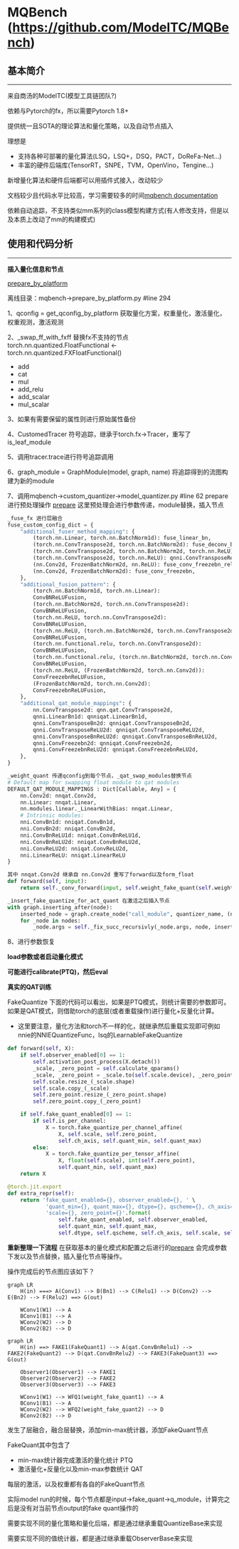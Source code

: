 # MQBench (https://github.com/ModelTC/MQBench)

## 基本简介
---
来自商汤的ModelTC(模型工具链团队?)

依赖与Pytorch的fx，所以需要Pytorch 1.8+

提供统一且SOTA的理论算法和量化策略，以及自动节点插入

理想是
- 支持各种可部署的量化算法(LSQ，LSQ+，DSQ，PACT，DoReFa-Net...)
- 丰富的硬件后端库(TensorRT，SNPE，TVM，OpenVino，Tengine...)

新增量化算法和硬件后端都可以用插件式接入，改动较少

文档较少且代码水平比较高，学习需要较多的时间[mqbench documentation](http://mqbench.tech/assets/docs/html/)

依赖自动追踪，不支持类似mm系列的class模型构建方式(有人修改支持，但是以及本质上改动了mm的构建模式)



## 使用和代码分析
---

**插入量化信息和节点**

[prepare_by_platform](https://github.com/ModelTC/MQBench/blob/78e6051c8d5f251b7f6ada562d05706a9732a3c5/mqbench/prepare_by_platform.py#L294)

离线目录：mqbench->prepare_by_platform.py #line 294

1、qconfig = get_qconfig_by_platform 获取量化方案，权重量化，激活量化，权重观测，激活观测

2、_swap_ff_with_fxff 替换fx不支持的节点 torch.nn.quantized.FloatFunctional <- torch.nn.quantized.FXFloatFunctional()
- add
- cat
- mul
- add_relu
- add_scalar
- mul_scalar

3、如果有需要保留的属性则进行原始属性备份

4、CustomedTracer 符号追踪，继承于torch.fx->Tracer，重写了is_leaf_module

5、调用tracer.trace进行符号追踪调用

6、graph_module = GraphModule(model, graph, name) 将追踪得到的流图构建为新的module

7、调用mqbench->custom_quantizer->model_quantizer.py #line 62 prepare 进行预处理操作 [prepare](https://github.com/ModelTC/MQBench/blob/32a70a2d8c42b730ceb11a5af4723473dee55dd9/mqbench/custom_quantizer/model_quantizer.py#L62) 这里预处理会进行参数传递，module替换，插入节点

```python
_fuse_fx 进行层融合
fuse_custom_config_dict = {
    "additional_fuser_method_mapping": {
        (torch.nn.Linear, torch.nn.BatchNorm1d): fuse_linear_bn,
        (torch.nn.ConvTranspose2d, torch.nn.BatchNorm2d): fuse_deconv_bn,
        (torch.nn.ConvTranspose2d, torch.nn.BatchNorm2d, torch.nn.ReLU): fuse_deconv_bn_relu,
        (torch.nn.ConvTranspose2d, torch.nn.ReLU): qnni.ConvTransposeReLU2d,
        (nn.Conv2d, FrozenBatchNorm2d, nn.ReLU): fuse_conv_freezebn_relu,
        (nn.Conv2d, FrozenBatchNorm2d): fuse_conv_freezebn,
    },
    "additional_fusion_pattern": {
        (torch.nn.BatchNorm1d, torch.nn.Linear):
        ConvBNReLUFusion,
        (torch.nn.BatchNorm2d, torch.nn.ConvTranspose2d):
        ConvBNReLUFusion,
        (torch.nn.ReLU, torch.nn.ConvTranspose2d):
        ConvBNReLUFusion,
        (torch.nn.ReLU, (torch.nn.BatchNorm2d, torch.nn.ConvTranspose2d)):
        ConvBNReLUFusion,
        (torch.nn.functional.relu, torch.nn.ConvTranspose2d):
        ConvBNReLUFusion,
        (torch.nn.functional.relu, (torch.nn.BatchNorm2d, torch.nn.ConvTranspose2d)):
        ConvBNReLUFusion,
        (torch.nn.ReLU, (FrozenBatchNorm2d, torch.nn.Conv2d)):
        ConvFreezebnReLUFusion,
        (FrozenBatchNorm2d, torch.nn.Conv2d):
        ConvFreezebnReLUFusion,
    },
    "additional_qat_module_mappings": {
        nn.ConvTranspose2d: qnn.qat.ConvTranspose2d,
        qnni.LinearBn1d: qnniqat.LinearBn1d,
        qnni.ConvTransposeBn2d: qnniqat.ConvTransposeBn2d,
        qnni.ConvTransposeReLU2d: qnniqat.ConvTransposeReLU2d,
        qnni.ConvTransposeBnReLU2d: qnniqat.ConvTransposeBnReLU2d,
        qnni.ConvFreezebn2d: qnniqat.ConvFreezebn2d,
        qnni.ConvFreezebnReLU2d: qnniqat.ConvFreezebnReLU2d,
    },
}
```

```python
_weight_quant 传递qconfig到每个节点，_qat_swap_modules替换节点
# Default map for swapping float module to qat modules
DEFAULT_QAT_MODULE_MAPPINGS : Dict[Callable, Any] = {
    nn.Conv2d: nnqat.Conv2d,
    nn.Linear: nnqat.Linear,
    nn.modules.linear._LinearWithBias: nnqat.Linear,
    # Intrinsic modules:
    nni.ConvBn1d: nniqat.ConvBn1d,
    nni.ConvBn2d: nniqat.ConvBn2d,
    nni.ConvBnReLU1d: nniqat.ConvBnReLU1d,
    nni.ConvBnReLU2d: nniqat.ConvBnReLU2d,
    nni.ConvReLU2d: nniqat.ConvReLU2d,
    nni.LinearReLU: nniqat.LinearReLU
}

其中 nnqat.Conv2d 继承自 nn.Conv2d 重写了forward以及form_float
def forward(self, input):
    return self._conv_forward(input, self.weight_fake_quant(self.weight), self.bias)
```

```python
_insert_fake_quantize_for_act_quant 在激活之后插入节点
with graph.inserting_after(node):
    inserted_node = graph.create_node("call_module", quantizer_name, (node,), {})
    for _node in nodes:
        _node.args = self._fix_succ_recursivly(_node.args, node, inserted_node)
```

8、进行参数恢复

**load参数或者启动量化模式**

**可能进行calibrate(PTQ)，然后eval**

**真实的QAT训练**

FakeQuantize 下面的代码可以看出，如果是PTQ模式，则统计需要的参数即可。如果是QAT模式，则借助torch的底层(或者重载操作)进行量化+反量化计算。

- 这里要注意，量化方法和torch不一样的化，就继承然后重载实现即可例如nnie的NNIEQuantizeFunc，lsq的LearnableFakeQuantize

```python
def forward(self, X):
    if self.observer_enabled[0] == 1:
        self.activation_post_process(X.detach())
        _scale, _zero_point = self.calculate_qparams()
        _scale, _zero_point = _scale.to(self.scale.device), _zero_point.to(self.zero_point.device)
        self.scale.resize_(_scale.shape)
        self.scale.copy_(_scale)
        self.zero_point.resize_(_zero_point.shape)
        self.zero_point.copy_(_zero_point)

    if self.fake_quant_enabled[0] == 1:
        if self.is_per_channel:
            X = torch.fake_quantize_per_channel_affine(
                X, self.scale, self.zero_point,
                self.ch_axis, self.quant_min, self.quant_max)
        else:
            X = torch.fake_quantize_per_tensor_affine(
                X, float(self.scale), int(self.zero_point),
                self.quant_min, self.quant_max)
    return X
```

```python
@torch.jit.export
def extra_repr(self):
    return 'fake_quant_enabled={}, observer_enabled={}, ' \
            'quant_min={}, quant_max={}, dtype={}, qscheme={}, ch_axis={}, ' \
            'scale={}, zero_point={}'.format(
                self.fake_quant_enabled, self.observer_enabled,
                self.quant_min, self.quant_max,
                self.dtype, self.qscheme, self.ch_axis, self.scale, self.zero_point)
```

**重新整理一下流程**
在获取基本的量化模式和配置之后进行的[prepare](https://github.com/ModelTC/MQBench/blob/32a70a2d8c42b730ceb11a5af4723473dee55dd9/mqbench/custom_quantizer/model_quantizer.py#L62) 会完成参数下发以及节点替换，插入量化节点等操作。

操作完成后的节点图应该如下？

```mermaid
graph LR
    H(in) ===> A(Conv1) --> B(Bn1) --> C(Relu1) --> D(Conv2) --> E(Bn2) --> F(Relu2) ==> G(out)

    WConv1(W1) --> A
    BConv1(B1) --> A
    WConv2(W2) --> D
    BConv2(B2) --> D
```

```mermaid
graph LR
    H(in) ==> FAKE1(FakeQuant1) --> A(qat.ConvBnRelu1) --> FAKE2(FakeQuant2) --> D(qat.ConvBnRelu2) --> FAKE3(FakeQuant3) ==> G(out)

    Observer1(Observer1) --> FAKE1
    Observer2(Observer2) --> FAKE2
    Observer3(Observer3) --> FAKE3

    WConv1(W1) --> WFQ1(weight_fake_quant1) --> A
    BConv1(B1) --> A
    WConv2(W2) --> WFQ2(weight_fake_quant2) --> D
    BConv2(B2) --> D
```
发生了层融合，融合层替换，添加min-max统计器，添加FakeQuant节点

FakeQuant其中包含了
- min-max统计器完成激活的量化统计 PTQ
- 激活量化+反量化以及min-max参数统计 QAT

每层的激活，以及权重都有各自的FakeQuant节点


实际model run的时候，每个节点都是input->fake_quant->q_module，计算完之后是没有对当前节点output的fake quant操作的

需要实现不同的量化策略和量化后端，都是通过继承重载QuantizeBase来实现

需要实现不同的值统计器，都是通过继承重载ObserverBase来实现

